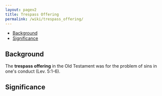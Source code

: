 ```yaml
---
layout: pagev2
title: Trespass Offering
permalink: /wiki/trespass_offering/
---
```

- [Background](#background)
- [Significance](#significance)

## Background

The **trespass offering** in the Old Testament was for the problem of sins in one's conduct (Lev. 5:1-6). 

## Significance
